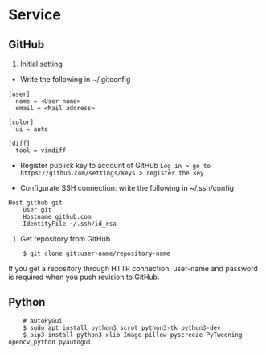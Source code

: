 # Service
## GitHub
1. Initial setting
- Write the following in ~/.gitconfig
```
[user]
  name = <User name>
  email = <Mail address>

[color]
  ui = auto

[diff]
  tool = vimdiff
```
- Register publick key to account of GitHub
`Log in > go to https://github.com/settings/keys > register the key`

- Configurate SSH connection: write the following in ~/.ssh/config
```
Host github git
    User git
    Hostname github.com
    IdentityFile ~/.ssh/id_rsa
```

1. Get repository from GitHub
```
    $ git clone git:user-name/repository-name
```
If you get a repository through HTTP connection, user-name and password is required when you push revision to GitHub.

## Python
```
    # AutoPyGui
    $ sudo apt install python3 scrot python3-tk python3-dev
    $ pip3 install python3-xlib Image pillow pyscreeze PyTweening opencv_python pyautogui
```
